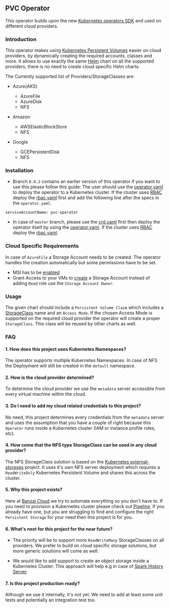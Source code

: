 ## PVC Operator

This operator builds upon the new [Kubernetes operators SDK](https://banzaicloud.com/blog/operator-sdk/) and used on different cloud providers.

### Introduction

This operator makes using [Kubernetes Persistent Volumes](https://kubernetes.io/docs/concepts/storage/persistent-volumes/) easier on cloud providers, by dynamically creating the required accounts, classes and more. It allows to use exactly the same [Helm](https://helm.sh) chart on all the supported providers, there is no need to create cloud specific Helm charts.

The Currently supported list of Providers/StorageClasses are:

- Azure(AKS)
    - AzureFile
    - AzureDisk
    - NFS
    
- Amazon
    - AWSElasticBlockStore
    - NFS
    
- Google
    - GCEPersistentDisk
    - NFS
    
### Installation

- Branch `0.0.2` contains an earlier version of this operator if you want to use this please follow this guide:
The user should use the [operator.yaml](https://github.com/banzaicloud/pvc-operator/blob/0.0.2/deploy/operator.yaml)
to deploy the operator to a Kubernetes cluster. If the cluster uses [RBAC](https://kubernetes.io/docs/admin/authorization/rbac/) deploy the [rbac.yaml](https://github.com/banzaicloud/pvc-operator/blob/0.0.2/deploy/rbac.yaml) first and add the following line after the specs in the `operator.yaml`.

```serviceAccountName: pvc-operator```

- In case of `master` branch, please use the [crd.yaml](https://github.com/banzaicloud/pvc-operator/blob/master/deploy/crd.yaml) first then
deploy the operator itself by using the [operator.yaml](https://github.com/banzaicloud/pvc-operator/blob/master/deploy/operator.yaml).
If the cluster uses [RBAC](https://kubernetes.io/docs/admin/authorization/rbac/) deploy the [rbac.yaml](https://github.com/banzaicloud/pvc-operator/blob/master/deploy/rbac.yaml).

### Cloud Specific Requirements

In case of `AzureFile` a Storage Account needs to be created. The operator handles the creation automatically
but some permissions have to be set.

- MSI has to be [enabled](https://docs.microsoft.com/en-us/azure/active-directory/managed-service-identity/tutorial-linux-vm-access-arm#enable-msi-on-your-vm)
- Grant Access to your VMs to [create](https://docs.microsoft.com/en-us/azure/active-directory/managed-service-identity/tutorial-linux-vm-access-arm#grant-your-vm-access-to-a-resource-group-in-azure-resource-manager) a Storage Account
Instead of adding `Read` role use the `Storage Account Owner`.

### Usage

The given chart should include a `Persistent Volume Claim` which includes a [StorageClass](https://kubernetes.io/docs/concepts/storage/storage-classes/) name and an `Access Mode`. If the chosen Access Mode is supported on the required cloud provider the operator will create a proper `StorageClass`. This class will be reused by other charts as well.

### FAQ

#### 1. How does this project uses Kubernetes Namespaces?

The operator supports multiple Kubernetes Namespaces. In case of NFS the Deployment will still be created in the `default` namespace. 

#### 2. How is the cloud provider determined?

To determine the cloud provider we use the `metadata` server accessible from every virtual machine within the cloud.  

#### 3. Do I need to add my cloud related credentials to this project?

No need, this project determines every credentials from the `metadata` server and uses the assumption that you have
a couple of right because this `Operator` runs inside a Kubernetes cluster (IAM or instance profile roles, etc).

#### 4. How come that the NFS type StorageClass can be used in any cloud provider?

The NFS StorageClass solution is based on the [Kubernetes external-storages](https://github.com/kubernetes-incubator/external-storage/tree/master/nfs) project. It uses it's own NFS server deployment which requires a `ReadWriteOnly` Kubernetes Persistent Volume and shares this across the cluster.

#### 5. Why this project exists?

Here at [Banzai Cloud](https://banzaicloud.com) we try to automate everything so you don't have to. If you need to provision a Kubernetes cluster please check out [Pipeline](github.com/banzaicloud/pipeline). If you already have one, but you are struggling to find and configure the right `Persistent Storage` for your need then this project is for you. 

#### 6. What's next for this project for the near future?

- The priority will be to support more `ReadWriteMany` StorageClasses on all providers. We prefer to build on cloud
specific storage solutions, but more generic solutions will come as well.

- We would like to add support to create an object storage inside a Kubernetes Cluster. This approach will help e.g in case of
[Spark History Server](https://banzaicloud.com/blog/spark-history-server-cloud/).

#### 7. Is this project production ready?

Although we use it internally, it's not yet. We need to add at least some unit tests and potentially an integration test too.
